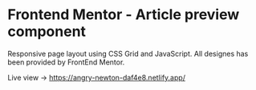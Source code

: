 # Frontend Mentor - Article preview component

Responsive page layout using CSS Grid and JavaScript.
All designes has been provided by FrontEnd Mentor.

Live view -> https://angry-newton-daf4e8.netlify.app/
